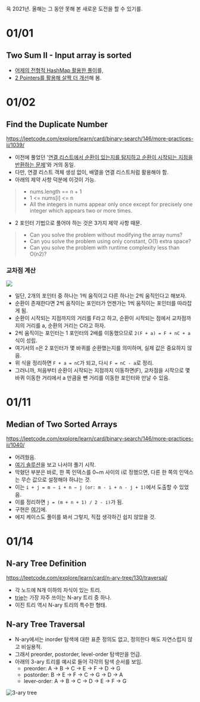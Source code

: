 
윽 2021년. 올해는 그 동안 못해 본 새로운 도전을 할 수 있기를.

# 01/01

## Two Sum II - Input array is sorted

- [어제의 전형적 HashMap 활용한 풀이](https://github.com/codehumane/algorithm/commit/10f7bedf4610b368886db9a320f5cd1fe6fc6cb3)를,
- [2 Pointers를 활용해 살짝 더 개선](https://github.com/codehumane/algorithm/commits/master)해 봄.

# 01/02

## Find the Duplicate Number

https://leetcode.com/explore/learn/card/binary-search/146/more-practices-ii/1039/

- 이전에 풀었던 '[연결 리스트에서 순환이 있는지를 탐지하고 순환이 시작되는 지점을 반환하는 문제](https://github.com/codehumane/algorithm/commit/b95d74c2a801b89226c4049a075ba1318305201e)'와 거의 동일.
- 다만, 연결 리스트 객체 생성 없이, 배열을 연결 리스트처럼 활용해야 함.
- 아래의 제약 사항 덕분에 이것이 가능.

> - nums.length == n + 1
> - 1 <= nums[i] <= n
> - All the integers in nums appear only once except for precisely one integer which appears two or more times.

- 2 포인터 기법으로 풀어야 하는 것은 3가지 제약 사항 때문.

> - Can you solve the problem without modifying the array nums?
> - Can you solve the problem using only constant, O(1) extra space?
> - Can you solve the problem with runtime complexity less than O(n2)?

### 교차점 계산

![](https://leetcode.com/problems/find-the-duplicate-number/Figures/287/first_intersection.png)

- 일단, 2개의 포인터 중 하나는 1씩 움직이고 다른 하나는 2씩 움직인다고 해보자.
- 순환이 존재한다면 2씩 움직이는 포인터가 언젠가는 1씩 움직이는 포인터를 따라잡게 됨.
- 순환이 시작되는 지점까지의 거리를 F라고 하고, 순환이 시작되는 점에서 교차점까지의 거리를 a, 순환의 거리는 C라고 하자.
- 2씩 움직이는 포인터는 1 포인터의 2배를 이동했으므로 `2(F + a) = F + nC + a` 식이 성립.
- 여기서의 `n`은 2 포인터가 몇 바퀴를 순환했는지를 의미하며, 실제 값은 중요하지 않음.
- 위 식을 정리하면 `F + a = nC`가 되고, 다시 `F = nC - a`로 정리.
- 그러니까, 처음부터 순환이 시작되는 지점까지 이동하면(F), 교차점을 시작으로 몇 바퀴 이동한 거리에서 a 만큼을 뺀 거리를 이동한 포인터와 만날 수 있음.

# 01/11

## Median of Two Sorted Arrays

https://leetcode.com/explore/learn/card/binary-search/146/more-practices-ii/1040/

- 어려웠음.
- [여기 솔루션](https://leetcode.com/problems/median-of-two-sorted-arrays/solution/)을 보고 나서야 풀기 시작.
- 막혔던 부분은 바로, 한 쪽 인덱스를 0~m 사이의 i로 정했으면, 다른 한 쪽의 인덱스는 무슨 값으로 설정해야 하냐는 것.
- 이는 `i + j = m − i + n − j (or: m - i + n - j + 1)`에서 도출할 수 있었음.
- 이를 정리하면 `j = (m + n + 1) / 2 - i)`가 됨.
- 구현은 [여기](https://github.com/codehumane/algorithm/commit/f2096bcd8722e89133e61227760e2973cdeaffc3)에.
- 에지 케이스도 풀이를 봐서 그렇지, 직접 생각하긴 쉽지 않았을 것.

# 01/14

## N-ary Tree Definition

https://leetcode.com/explore/learn/card/n-ary-tree/130/traversal/

- 각 노드에 N개 이하의 자식이 있는 트리.
- [trie](https://en.wikipedia.org/wiki/Trie)는 가장 자주 쓰이는 N-ary 트리 중 하나.
- 이진 트리 역시 N-ary 트리의 특수한 형태.

## N-ary Tree Traversal

- N-ary에서는 inorder 탐색에 대한 표준 정의도 없고, 정의한다 해도 자연스럽지 않고 비실용적.
- 그래서 preorder, postorder, level-order 탐색만을 언급.
- 아래의 3-ary 트리를 예시로 들어 각각의 탐색 순서를 보임.
  - preorder: A -> B -> C -> E -> F -> D -> G
  - postorder: B -> E -> F -> C -> G -> D -> A
  - lever-order: A -> B -> C -> D -> E -> F -> G

![3-ary tree](https://s3-us-west-1.amazonaws.com/s3-lc-upload/explore/cards/n-ary-tree/nary_tree_example.png)
